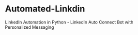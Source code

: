 # Automated-Linkdin
LinkedIn Automation in Python - LinkedIn Auto Connect Bot with Personalized Messaging
